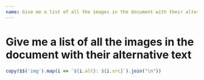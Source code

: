 ```yaml
---
name: Give me a list of all the images in the document with their alternative text
---
```


# Give me a list of all the images in the document with their alternative text

```javascript
copy($$('img').map(i => `${i.alt}: ${i.src}`).join("\n"))
```


